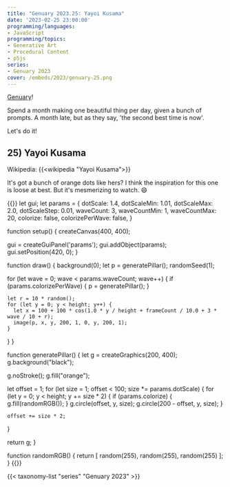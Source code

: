 ```yaml
---
title: "Genuary 2023.25: Yayoi Kusama"
date: '2023-02-25 23:00:00'
programming/languages:
- JavaScript
programming/topics:
- Generative Art
- Procedural Content
- p5js
series:
- Genuary 2023
cover: /embeds/2023/genuary-25.png
---
```

[Genuary](https://genuary.art/)! 

Spend a month making one beautiful thing per day, given a bunch of prompts. A month late, but as they say, 'the second best time is now'.  

Let's do it!

## 25) Yayoi Kusama

Wikipedia: {{<wikipedia "Yayoi Kusama">}}

<!--more-->

It's got a bunch of orange dots like hers? I think the inspiration for this one is loose at best. But it's mesmerizing to watch. :smile:

{{<p5js width="600" height="420">}}
let gui;
let params = {
  dotScale: 1.4, dotScaleMin: 1.01, dotScaleMax: 2.0, dotScaleStep: 0.01,
  waveCount: 3, waveCountMin: 1, waveCountMax: 20,
  colorize: false,
  colorizePerWave: false,
}


function setup() {
  createCanvas(400, 400);
  
  gui = createGuiPanel('params');
  gui.addObject(params);
  gui.setPosition(420, 0);
}

function draw() {
  background(0);
  let p = generatePillar();
  randomSeed(1);
  
  for (let wave = 0; wave < params.waveCount; wave++) {
    if (params.colorizePerWave) {
      p = generatePillar();
    }
    
    let r = 10 * random();
    for (let y = 0; y < height; y++) {
      let x = 100 + 100 * cos(1.0 * y / height + frameCount / 10.0 + 3 * wave / 10 + r);
      image(p, x, y, 200, 1, 0, y, 200, 1);
    }
  }
}

function generatePillar() {
  let g = createGraphics(200, 400);
  g.background("black");
  
  g.noStroke();
  g.fill("orange");
  
  let offset = 1;
  for (let size = 1; offset < 100; size *= params.dotScale) {
    for (let y = 0; y < height; y += size * 2) {
      if (params.colorize) {  
        g.fill(randomRGB());
      }
      g.circle(offset, y, size);
      g.circle(200 - offset, y, size);
    }
    
    offset += size * 2;
  }
  
  return g;
}

function randomRGB() {
  return [
    random(255),
    random(255),
    random(255)
  ];
}
{{</p5js>}}

{{< taxonomy-list "series" "Genuary 2023" >}}
